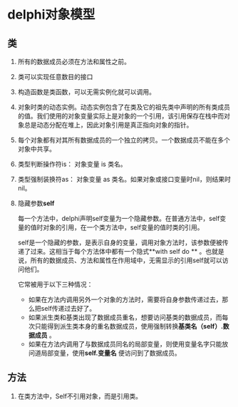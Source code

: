 # delphi对象模型

## 类

1. 所有的数据成员必须在方法和属性之前。

2. 类可以实现任意数目的接口

3. 构造函数是类函数，可以无需实例化就可以调用。

4. 对象时类的动态实例。动态实例包含了在类及它的祖先类中声明的所有类成员的值。我们使用的对象变量实际上是对象的一个引用，该引用保存在栈中而对象总是动态分配在堆上，因此对象引用是真正指向对象的指针。

5. 每个对象都有对其所有数据成员的一个独立的拷贝。一个数据成员不能在多个对象中共享。

6. 类型判断操作符is： 对象变量 is 类名。

7. 类型强制装换符as： 对象变量 as 类名。如果对象或接口变量时nil，则结果时nil。

8. 隐藏参数**self** 

   每一个方法中，delphi声明self变量为一个隐藏参数。在普通方法中，self变量的值时对象的引用，在一个类方法中，self变量的值时类的引用。

   self是一个隐藏的参数，是表示自身的变量，调用对象方法时，该参数便被传递了过来。这相当于每个方法体中都有一个隐式**with self do ** 。也就是说，所有的数据成员、方法和属性在作用域中，无需显示的引用self就可以访问他们。

   它常被用于以下三种情况：

   * 如果在方法内调用另外一个对象的方法时，需要将自身参数传递过去，那么把self传递过去好了。
   * 如果派生类和基类出现了数据成员重名，想要访问基类的数据成员，而每次只能得到派生类本身的重名数据成员，使用强制转换**基类名（self）.数据成员** 。
   * 如果在方法内调用了与数据成员同名的局部变量，则使用变量名字只能放问道局部变量，使用**self.变量名** 便访问到了数据成员。

## 方法

1. 在类方法中，Self不引用对象，而是引用类。

